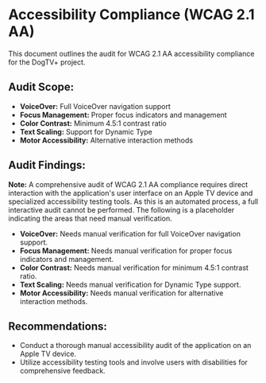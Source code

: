 # Accessibility Compliance (WCAG 2.1 AA)

This document outlines the audit for WCAG 2.1 AA accessibility compliance for the DogTV+ project.

## Audit Scope:
*   **VoiceOver:** Full VoiceOver navigation support
*   **Focus Management:** Proper focus indicators and management
*   **Color Contrast:** Minimum 4.5:1 contrast ratio
*   **Text Scaling:** Support for Dynamic Type
*   **Motor Accessibility:** Alternative interaction methods

## Audit Findings:

**Note:** A comprehensive audit of WCAG 2.1 AA compliance requires direct interaction with the application's user interface on an Apple TV device and specialized accessibility testing tools. As this is an automated process, a full interactive audit cannot be performed. The following is a placeholder indicating the areas that need manual verification.

*   **VoiceOver:** Needs manual verification for full VoiceOver navigation support.
*   **Focus Management:** Needs manual verification for proper focus indicators and management.
*   **Color Contrast:** Needs manual verification for minimum 4.5:1 contrast ratio.
*   **Text Scaling:** Needs manual verification for Dynamic Type support.
*   **Motor Accessibility:** Needs manual verification for alternative interaction methods.

## Recommendations:

*   Conduct a thorough manual accessibility audit of the application on an Apple TV device.
*   Utilize accessibility testing tools and involve users with disabilities for comprehensive feedback.
